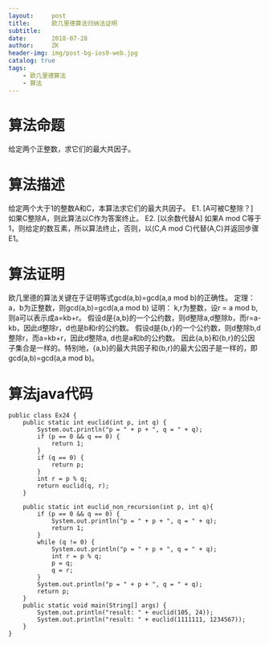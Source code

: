 ```yaml
---
layout:     post
title:      欧几里德算法归纳法证明
subtitle:   
date:       2018-07-28
author:     ZK
header-img: img/post-bg-ios9-web.jpg
catalog: true
tags:
    - 欧几里德算法
    - 算法
---
```

# 算法命题

给定两个正整数，求它们的最大共因子。

# 算法描述
给定两个大于1的整数A和C，本算法求它们的最大共因子。
E1. [A可被C整除？] 如果C整除A，则此算法以C作为答案终止。
E2. [以余数代替A]  如果A mod C等于1，则给定的数互素，所以算法终止，否则，以(C,A mod C)代替(A,C)并返回步骤E1。

# 算法证明
欧几里德的算法关键在于证明等式gcd(a,b)=gcd(a,a mod b)的正确性。
定理：a，b为正整数，则gcd(a,b)=gcd(a,a mod b)
证明：
k,r为整数，设r = a mod b,则a可以表示成a=kb+r。
假设d是{a,b}的一个公约数，则d整除a,d整除b，而r=a-kb，因此d整除r，d也是b和r的公约数。 
假设d是{b,r}的一个公约数，则d整除b,d整除r，而a=kb+r，因此d整除a, d也是a和b的公约数。
因此{a,b}和{b,r}的公因子集合是一样的。特别地，{a,b}的最大共因子和{b,r}的最大公因子是一样的，即gcd(a,b)=gcd(a,a mod b)。

# 算法java代码

```
public class Ex24 {
	public static int euclid(int p, int q) {
		System.out.println("p = " + p + ", q = " + q);
		if (p == 0 && q == 0) {
			return 1;
		}
		if (q == 0) {
			return p;
		}
		int r = p % q;
		return euclid(q, r);
	}

	public static int euclid_non_recursion(int p, int q){
		if (p == 0 && q == 0) {
			System.out.println("p = " + p + ", q = " + q);
			return 1;
		}
		while (q != 0) {
			System.out.println("p = " + p + ", q = " + q);
			int r = p % q;
			p = q;
			q = r;
		}
		System.out.println("p = " + p + ", q = " + q);
		return p;
	}
	public static void main(String[] args) {
		System.out.println("result: " + euclid(105, 24));
		System.out.println("result: " + euclid(1111111, 1234567));
	}
}
```
